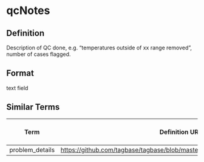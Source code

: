 # qcNotes 

## Definition 
Description of QC done, e.g. “temperatures outside of xx range removed”, number of cases flagged.

## Format
text field

## Similar Terms 
|Term|Definition URL|Source Vocabulary Publisher/Creator|
|----|----------|-----------------|
|problem_details|https://github.com/tagbase/tagbase/blob/master/eTagMetadataInventory.csv#L140|Tagbase|

 